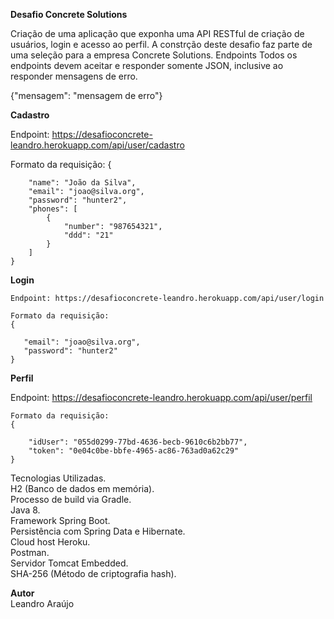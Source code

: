 <b>Desafio Concrete Solutions</b>

Criação de uma aplicação que exponha uma API RESTful de criação de usuários, login e acesso ao perfil. A constrção deste desafio faz parte de uma seleção para a empresa Concrete Solutions.
Endpoints
Todos os endpoints devem aceitar e responder somente JSON, inclusive ao responder mensagens de erro.

 {"mensagem": "mensagem de erro"}
 
<b>Cadastro</b>

   Endpoint: https://desafioconcrete-leandro.herokuapp.com/api/user/cadastro

   Formato da requisição:
    {

        "name": "João da Silva",
        "email": "joao@silva.org",
        "password": "hunter2",
        "phones": [
            {
                "number": "987654321",
                "ddd": "21"
            }
        ]
    }

<b>Login</b>

    Endpoint: https://desafioconcrete-leandro.herokuapp.com/api/user/login

    Formato da requisição:
    {

       "email": "joao@silva.org",
       "password": "hunter2"
    }

<b>Perfil</b>

   Endpoint: https://desafioconcrete-leandro.herokuapp.com/api/user/perfil

    Formato da requisição:
    {

        "idUser": "055d0299-77bd-4636-becb-9610c6b2bb77", 
        "token": "0e04c0be-bbfe-4965-ac86-763ad0a62c29"
    }

Tecnologias Utilizadas.</br>
H2 (Banco de dados em memória).</br>
Processo de build via Gradle.</br>
Java 8.</br>
Framework Spring Boot.</br>
Persistência com Spring Data e Hibernate.</br>
Cloud host Heroku.</br>
Postman.</br>
Servidor Tomcat Embedded.</br>
SHA-256 (Método de criptografia hash).</br>

<b>Autor</b></br>
 Leandro Araújo
